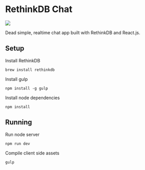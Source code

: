 
# RethinkDB Chat

![](output.gif)

Dead simple, realtime chat app built with RethinkDB and React.js.

## Setup

Install RethinkDB

```
brew install rethinkdb
```

Install gulp

```
npm install -g gulp
```

Install node dependencies
```
npm install
```

## Running

Run node server

```
npm run dev
```

Compile client side assets

```
gulp
```
